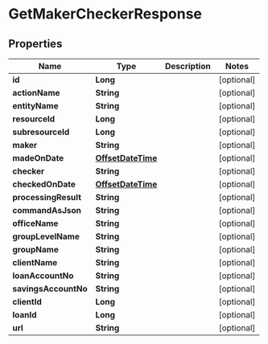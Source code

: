 
# GetMakerCheckerResponse

## Properties
Name | Type | Description | Notes
------------ | ------------- | ------------- | -------------
**id** | **Long** |  |  [optional]
**actionName** | **String** |  |  [optional]
**entityName** | **String** |  |  [optional]
**resourceId** | **Long** |  |  [optional]
**subresourceId** | **Long** |  |  [optional]
**maker** | **String** |  |  [optional]
**madeOnDate** | [**OffsetDateTime**](OffsetDateTime.md) |  |  [optional]
**checker** | **String** |  |  [optional]
**checkedOnDate** | [**OffsetDateTime**](OffsetDateTime.md) |  |  [optional]
**processingResult** | **String** |  |  [optional]
**commandAsJson** | **String** |  |  [optional]
**officeName** | **String** |  |  [optional]
**groupLevelName** | **String** |  |  [optional]
**groupName** | **String** |  |  [optional]
**clientName** | **String** |  |  [optional]
**loanAccountNo** | **String** |  |  [optional]
**savingsAccountNo** | **String** |  |  [optional]
**clientId** | **Long** |  |  [optional]
**loanId** | **Long** |  |  [optional]
**url** | **String** |  |  [optional]



